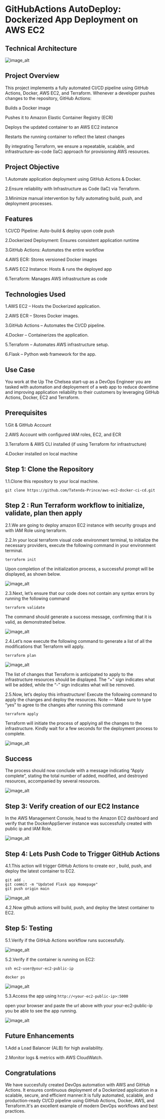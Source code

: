 # GitHubActions AutoDeploy: Dockerized App Deployment on AWS EC2


## Technical Architecture


![image_alt](https://github.com/Tatenda-Prince/aws-ec2-docker-ci-cd/blob/595eed6bc28aa70ac7c04eb93ae4c44a1f3eda36/img/Screenshot%202025-03-01%20214223.png)


## Project Overview

This project implements a fully automated CI/CD pipeline using GitHub Actions, Docker, AWS EC2, and Terraform. Whenever a developer pushes changes to the repository, GitHub Actions:

Builds a Docker image

Pushes it to Amazon Elastic Container Registry (ECR)

Deploys the updated container to an AWS EC2 instance

Restarts the running container to reflect the latest changes

By integrating Terraform, we ensure a repeatable, scalable, and infrastructure-as-code (IaC) approach for provisioning AWS resources.

## Project Objective

1.Automate application deployment using GitHub Actions & Docker.

2.Ensure reliability with Infrastructure as Code (IaC) via Terraform.

3.Minimize manual intervention by fully automating build, push, and deployment processes.

## Features

1.CI/CD Pipeline: Auto-build & deploy upon code push 

2.Dockerized Deployment: Ensures consistent application runtime 

3.GitHub Actions: Automates the entire workflow

4.AWS ECR: Stores versioned Docker images 

5.AWS EC2 Instance: Hosts & runs the deployed app

6.Terraform: Manages AWS infrastructure as code 


## Technologies Used
1.AWS EC2 – Hosts the Dockerized application.

2.AWS ECR – Stores Docker images.

3.GitHub Actions – Automates the CI/CD pipeline.

4.Docker – Containerizes the application.

5.Terraform – Automates AWS infrastructure setup.

6.Flask – Python web framework for the app.

## Use Case
You work at the Up The Chelsea start-up as a DevOps Engineer you are tasked with automation and deployement of a web app to reduce downtime and improving application reliability to their customers by leveraging GitHub Actions, Docker, EC2 and Terraform. 

## Prerequisites
1.Git & GitHub Account

2.AWS Account with configured IAM roles, EC2, and ECR

3.Terraform & AWS CLI installed (if using Terraform for infrastructure)

4.Docker installed on local machine

## Step 1: Clone the Repository
1.1.Clone this repository to your local machine.

```language
git clone https://github.com/Tatenda-Prince/aws-ec2-docker-ci-cd.git
```

## Step 2 : Run Terraform workflow to initialize, validate, plan then apply
2.1.We are going to deploy amazon EC2 instance with security groups and with IAM Role using terraform.

2.2.In your local terraform visual code environment terminal, to initialize the necessary providers, execute the following command in your environment terminal.

```language
terraform init
```
Upon completion of the initialization process, a successful prompt will be displayed, as shown below.

![image_alt](https://github.com/Tatenda-Prince/aws-ec2-docker-ci-cd/blob/a866a5e9895d1a9129ae266ebd8f74177530025a/img/Screenshot%202025-03-02%20093458.png)


2.3.Next, let’s ensure that our code does not contain any syntax errors by running the following command 

```language
terraform validate
```

The command should generate a success message, confirming that it is valid, as demonstrated below.

![image_alt](https://github.com/Tatenda-Prince/aws-ec2-docker-ci-cd/blob/d7a276e477698a5b5963eb28086f9bb9b83d8280/img/Screenshot%202025-03-02%20093551.png)


2.4.Let’s now execute the following command to generate a list of all the modifications that Terraform will apply. 

```language
terraform plan
```

![image_alt](https://github.com/Tatenda-Prince/aws-ec2-docker-ci-cd/blob/56c7b01cd4ce22bf89703948fe7f319cb79539cd/img/Screenshot%202025-03-02%20093746.png)

The list of changes that Terraform is anticipated to apply to the infrastructure resources should be displayed. The “+” sign indicates what will be added, while the “-” sign indicates what will be removed.

2.5.Now, let’s deploy this infrastructure! Execute the following command to apply the changes and deploy the resources. Note — Make sure to type “yes” to agree to the changes after running this command

```language
terraform apply
```

Terraform will initiate the process of applying all the changes to the infrastructure. Kindly wait for a few seconds for the deployment process to complete.

![image_alt]()


## Success
The process should now conclude with a message indicating “Apply complete”, stating the total number of added, modified, and destroyed resources, accompanied by several resources.

![image_alt]()


## Step 3: Verify creation of our EC2 Instance
In the AWS Management Console, head to the Amazon EC2 dashboard and verify that the DockerAppServer instance was successfully created with public ip and IAM Role.

![image_alt]()


## Step 4: Lets Push Code to Trigger GitHub Actions
4.1.This action will trigger GitHub Actions to create ecr , build, push, and deploy the latest container to EC2.

```language
git add .
git commit -m "Updated Flask app Homepage"
git push origin main
```

![image_alt]()


4.2.Now github actions will build, push, and deploy the latest container to EC2.


## Step 5: Testing
5.1.Verify if the GitHub Actions workflow runs successfully.

![image_alt]()


5.2.Verify if the container is running on EC2:

```language
ssh ec2-user@your-ec2-public-ip

docker ps
```

![image_alt]()


5.3.Access the app using `http://<your-ec2-public-ip>:5000`

open your browser and paste the url above with your your-ec2-public-ip you be able to see the app running.

![image_alt]()


## Future Enhancements
1.Add a Load Balancer (ALB) for high availability.

2.Monitor logs & metrics with AWS CloudWatch.


## Congratulations
We have succesfully created DevOps automation with AWS and GitHub Actions. It ensures continuous deployment of a Dockerized application in a scalable, secure, and efficient manner.It is fully automated, scalable, and production-ready CI/CD pipeline using GitHub Actions, Docker, AWS, and Terraform.It's an excellent example of modern DevOps workflows and best practices. 






































